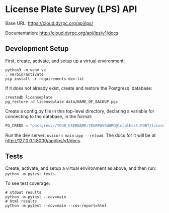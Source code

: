 # License Plate Survey (LPS) API

Base URL: https://cloud.dvrpc.org/api/lps/

Documentation: http://cloud.dvrpc.org/api/lps/v1/docs

## Development Setup

First, create, activate, and setup up a virtual environment:

```
python3 -m venv ve
. ve/bin/activate
pip install -r requirements-dev.txt
```

If it does not already exist, create and restore the Postgresql database:

```
createdb licenseplate
pg_restore -d licenseplate data/NAME_OF_BACKUP.pgc
```

Create a config.py file in this top-level directory, declaring a variable for connecting to the database, in the format:

```python
PG_CREDS = "postgres://YOUR_USERNAME:YOURPASSWORD@localhost:PORT/licenseplate"
```

Run the dev server: `uvicorn main:app --reload`. The docs for it will be at <http://127.0.0.1:8000/api/lps/v1/docs>.

## Tests

Create, activate, and setup a virtual environment as above, and then run: `python -m pytest tests`.

To see test coverage:
```
# stdout results
python -m pytest --cov=main
# html results
python -m pytest --cov=main --cov-report=html
```

